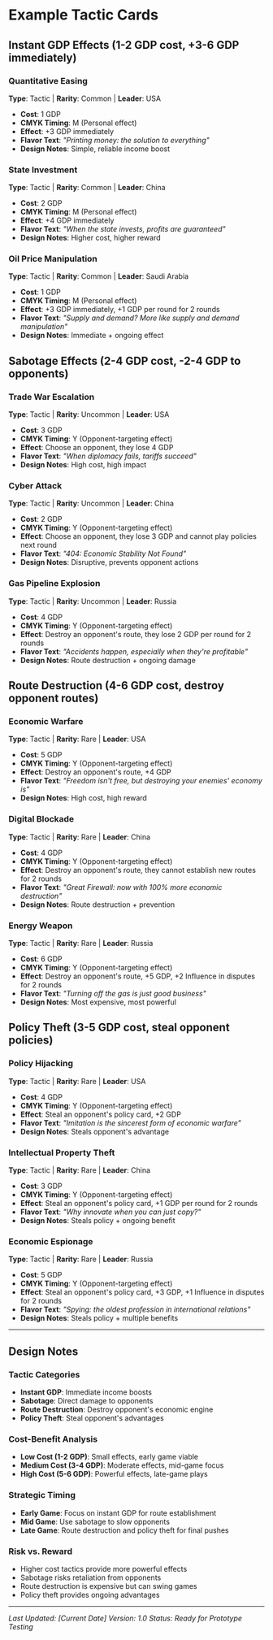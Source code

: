 # Example Tactic Cards

## Instant GDP Effects (1-2 GDP cost, +3-6 GDP immediately)

### Quantitative Easing
**Type**: Tactic | **Rarity**: Common | **Leader**: USA
- **Cost**: 1 GDP
- **CMYK Timing**: M (Personal effect)
- **Effect**: +3 GDP immediately
- **Flavor Text**: *"Printing money: the solution to everything"*
- **Design Notes**: Simple, reliable income boost

### State Investment
**Type**: Tactic | **Rarity**: Common | **Leader**: China
- **Cost**: 2 GDP
- **CMYK Timing**: M (Personal effect)
- **Effect**: +4 GDP immediately
- **Flavor Text**: *"When the state invests, profits are guaranteed"*
- **Design Notes**: Higher cost, higher reward

### Oil Price Manipulation
**Type**: Tactic | **Rarity**: Common | **Leader**: Saudi Arabia
- **Cost**: 1 GDP
- **CMYK Timing**: M (Personal effect)
- **Effect**: +3 GDP immediately, +1 GDP per round for 2 rounds
- **Flavor Text**: *"Supply and demand? More like supply and demand manipulation"*
- **Design Notes**: Immediate + ongoing effect

## Sabotage Effects (2-4 GDP cost, -2-4 GDP to opponents)

### Trade War Escalation
**Type**: Tactic | **Rarity**: Uncommon | **Leader**: USA
- **Cost**: 3 GDP
- **CMYK Timing**: Y (Opponent-targeting effect)
- **Effect**: Choose an opponent, they lose 4 GDP
- **Flavor Text**: *"When diplomacy fails, tariffs succeed"*
- **Design Notes**: High cost, high impact

### Cyber Attack
**Type**: Tactic | **Rarity**: Uncommon | **Leader**: China
- **Cost**: 2 GDP
- **CMYK Timing**: Y (Opponent-targeting effect)
- **Effect**: Choose an opponent, they lose 3 GDP and cannot play policies next round
- **Flavor Text**: *"404: Economic Stability Not Found"*
- **Design Notes**: Disruptive, prevents opponent actions

### Gas Pipeline Explosion
**Type**: Tactic | **Rarity**: Uncommon | **Leader**: Russia
- **Cost**: 4 GDP
- **CMYK Timing**: Y (Opponent-targeting effect)
- **Effect**: Destroy an opponent's route, they lose 2 GDP per round for 2 rounds
- **Flavor Text**: *"Accidents happen, especially when they're profitable"*
- **Design Notes**: Route destruction + ongoing damage

## Route Destruction (4-6 GDP cost, destroy opponent routes)

### Economic Warfare
**Type**: Tactic | **Rarity**: Rare | **Leader**: USA
- **Cost**: 5 GDP
- **CMYK Timing**: Y (Opponent-targeting effect)
- **Effect**: Destroy an opponent's route, +4 GDP
- **Flavor Text**: *"Freedom isn't free, but destroying your enemies' economy is"*
- **Design Notes**: High cost, high reward

### Digital Blockade
**Type**: Tactic | **Rarity**: Rare | **Leader**: China
- **Cost**: 4 GDP
- **CMYK Timing**: Y (Opponent-targeting effect)
- **Effect**: Destroy an opponent's route, they cannot establish new routes for 2 rounds
- **Flavor Text**: *"Great Firewall: now with 100% more economic destruction"*
- **Design Notes**: Route destruction + prevention

### Energy Weapon
**Type**: Tactic | **Rarity**: Rare | **Leader**: Russia
- **Cost**: 6 GDP
- **CMYK Timing**: Y (Opponent-targeting effect)
- **Effect**: Destroy an opponent's route, +5 GDP, +2 Influence in disputes for 2 rounds
- **Flavor Text**: *"Turning off the gas is just good business"*
- **Design Notes**: Most expensive, most powerful

## Policy Theft (3-5 GDP cost, steal opponent policies)

### Policy Hijacking
**Type**: Tactic | **Rarity**: Rare | **Leader**: USA
- **Cost**: 4 GDP
- **CMYK Timing**: Y (Opponent-targeting effect)
- **Effect**: Steal an opponent's policy card, +2 GDP
- **Flavor Text**: *"Imitation is the sincerest form of economic warfare"*
- **Design Notes**: Steals opponent's advantage

### Intellectual Property Theft
**Type**: Tactic | **Rarity**: Rare | **Leader**: China
- **Cost**: 3 GDP
- **CMYK Timing**: Y (Opponent-targeting effect)
- **Effect**: Steal an opponent's policy card, +1 GDP per round for 2 rounds
- **Flavor Text**: *"Why innovate when you can just copy?"*
- **Design Notes**: Steals policy + ongoing benefit

### Economic Espionage
**Type**: Tactic | **Rarity**: Rare | **Leader**: Russia
- **Cost**: 5 GDP
- **CMYK Timing**: Y (Opponent-targeting effect)
- **Effect**: Steal an opponent's policy card, +3 GDP, +1 Influence in disputes for 2 rounds
- **Flavor Text**: *"Spying: the oldest profession in international relations"*
- **Design Notes**: Steals policy + multiple benefits

---

## Design Notes

### Tactic Categories
- **Instant GDP**: Immediate income boosts
- **Sabotage**: Direct damage to opponents
- **Route Destruction**: Destroy opponent's economic engine
- **Policy Theft**: Steal opponent's advantages

### Cost-Benefit Analysis
- **Low Cost (1-2 GDP)**: Small effects, early game viable
- **Medium Cost (3-4 GDP)**: Moderate effects, mid-game focus
- **High Cost (5-6 GDP)**: Powerful effects, late-game plays

### Strategic Timing
- **Early Game**: Focus on instant GDP for route establishment
- **Mid Game**: Use sabotage to slow opponents
- **Late Game**: Route destruction and policy theft for final pushes

### Risk vs. Reward
- Higher cost tactics provide more powerful effects
- Sabotage risks retaliation from opponents
- Route destruction is expensive but can swing games
- Policy theft provides ongoing advantages

---

*Last Updated: [Current Date]*
*Version: 1.0*
*Status: Ready for Prototype Testing*
